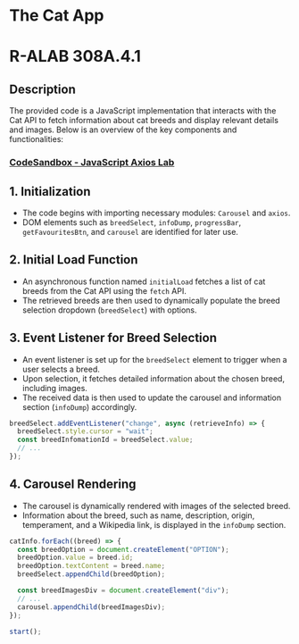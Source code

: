 # The Cat App

# R-ALAB 308A.4.1

## Description

The provided code is a JavaScript implementation that interacts with the Cat API to fetch information about cat breeds and display relevant details and images. Below is an overview of the key components and functionalities:

### [CodeSandbox - JavaScript Axios Lab](https://codesandbox.io/p/sandbox/ajax-fetch-and-axios-lab-template-forked-ms8tw9?layout=%257B%2522sidebarPanel%2522%253A%2522EXPLORER%2522%252C%2522rootPanelGroup%2522%253A%257B%2522direction%2522%253A%2522horizontal%2522%252C%2522contentType%2522%253A%2522UNKNOWN%2522%252C%2522type%2522%253A%2522PANEL_GROUP%2522%252C%2522id%2522%253A%2522ROOT_LAYOUT%2522%252C%2522panels%2522%253A%255B%257B%2522type%2522%253A%2522PANEL_GROUP%2522%252C%2522contentType%2522%253A%2522UNKNOWN%2522%252C%2522direction%2522%253A%2522vertical%2522%252C%2522id%2522%253A%2522cltat1nh00006357827u0k1li%2522%252C%2522sizes%2522%253A%255B70%252C30%255D%252C%2522panels%2522%253A%255B%257B%2522type%2522%253A%2522PANEL_GROUP%2522%252C%2522contentType%2522%253A%2522EDITOR%2522%252C%2522direction%2522%253A%2522horizontal%2522%252C%2522id%2522%253A%2522EDITOR%2522%252C%2522panels%2522%253A%255B%257B%2522type%2522%253A%2522PANEL%2522%252C%2522contentType%2522%253A%2522EDITOR%2522%252C%2522id%2522%253A%2522cltat1nh0000235780g68mtiw%2522%257D%255D%257D%252C%257B%2522type%2522%253A%2522PANEL_GROUP%2522%252C%2522contentType%2522%253A%2522SHELLS%2522%252C%2522direction%2522%253A%2522horizontal%2522%252C%2522id%2522%253A%2522SHELLS%2522%252C%2522panels%2522%253A%255B%257B%2522type%2522%253A%2522PANEL%2522%252C%2522contentType%2522%253A%2522SHELLS%2522%252C%2522id%2522%253A%2522cltat1nh00003357873dxavk8%2522%257D%255D%252C%2522sizes%2522%253A%255B100%255D%257D%255D%257D%252C%257B%2522type%2522%253A%2522PANEL_GROUP%2522%252C%2522contentType%2522%253A%2522DEVTOOLS%2522%252C%2522direction%2522%253A%2522vertical%2522%252C%2522id%2522%253A%2522DEVTOOLS%2522%252C%2522panels%2522%253A%255B%257B%2522type%2522%253A%2522PANEL%2522%252C%2522contentType%2522%253A%2522DEVTOOLS%2522%252C%2522id%2522%253A%2522cltat1nh000053578rrvmffpe%2522%257D%255D%252C%2522sizes%2522%253A%255B100%255D%257D%255D%252C%2522sizes%2522%253A%255B59.61798570799088%252C40.38201429200912%255D%257D%252C%2522tabbedPanels%2522%253A%257B%2522cltat1nh0000235780g68mtiw%2522%253A%257B%2522id%2522%253A%2522cltat1nh0000235780g68mtiw%2522%252C%2522tabs%2522%253A%255B%255D%257D%252C%2522cltat1nh000053578rrvmffpe%2522%253A%257B%2522tabs%2522%253A%255B%257B%2522id%2522%253A%2522cltat1nh000043578t3k09e4q%2522%252C%2522mode%2522%253A%2522permanent%2522%252C%2522type%2522%253A%2522UNASSIGNED_PORT%2522%252C%2522port%2522%253A0%252C%2522path%2522%253A%2522%252F%2522%257D%255D%252C%2522id%2522%253A%2522cltat1nh000053578rrvmffpe%2522%252C%2522activeTabId%2522%253A%2522cltat1nh000043578t3k09e4q%2522%257D%252C%2522cltat1nh00003357873dxavk8%2522%253A%257B%2522tabs%2522%253A%255B%255D%252C%2522id%2522%253A%2522cltat1nh00003357873dxavk8%2522%257D%257D%252C%2522showDevtools%2522%253Atrue%252C%2522showShells%2522%253Atrue%252C%2522showSidebar%2522%253Atrue%252C%2522sidebarPanelSize%2522%253A15%257D)

## 1. Initialization

- The code begins with importing necessary modules: `Carousel` and `axios`.
- DOM elements such as `breedSelect`, `infoDump`, `progressBar`, `getFavouritesBtn`, and `carousel` are identified for later use.

## 2. Initial Load Function

- An asynchronous function named `initialLoad` fetches a list of cat breeds from the Cat API using the `fetch` API.
- The retrieved breeds are then used to dynamically populate the breed selection dropdown (`breedSelect`) with options.

## 3. Event Listener for Breed Selection

- An event listener is set up for the `breedSelect` element to trigger when a user selects a breed.
- Upon selection, it fetches detailed information about the chosen breed, including images.
- The received data is then used to update the carousel and information section (`infoDump`) accordingly.

```javascript
breedSelect.addEventListener("change", async (retrieveInfo) => {
  breedSelect.style.cursor = "wait";
  const breedInfomationId = breedSelect.value;
  // ...
});
```

## 4. Carousel Rendering

- The carousel is dynamically rendered with images of the selected breed.
- Information about the breed, such as name, description, origin, temperament, and a Wikipedia link, is displayed in the `infoDump` section.

```javascript
catInfo.forEach((breed) => {
  const breedOption = document.createElement("OPTION");
  breedOption.value = breed.id;
  breedOption.textContent = breed.name;
  breedSelect.appendChild(breedOption);

  const breedImagesDiv = document.createElement("div");
  // ...
  carousel.appendChild(breedImagesDiv);
});

start();
```
